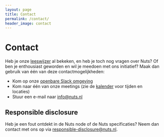 ```yaml
---
layout: page
title: Contact
permalink: /contact/
header_image: contact
---
```


# Contact

Heb je onze [leeswijzer](/leeswijzer) al bekeken, en heb je toch nog vragen over
Nuts? Of ben je enthousiast geworden en wil je meedoen met ons initiatief? Maak
dan gebruik van één van deze contactmogelijkheden:

  * Kom op onze [openbare Slack omgeving](https://join.slack.com/t/nuts-foundation/shared_invite/zt-yix61es0-kEMbrNdEgj89vyNZi49fYA)
  * Kom naar één van onze meetings (zie de [kalender](/kalender) voor tijden en locaties)
  * Stuur een e-mail naar [info@nuts.nl](mailto:info@nuts.nl)

## Responsible disclosure

Heb je een fout ontdekt in de Nuts node of de Nuts specificaties? Neem dan
contact met ons op via
[responsible-disclosure@nuts.nl](mailto:responsible-disclosure@nuts.nl).
